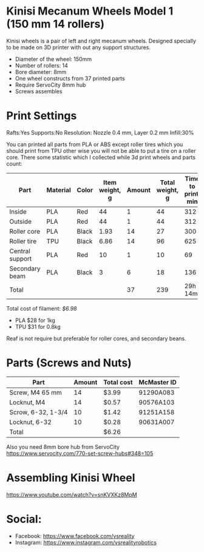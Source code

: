 Kinisi Mecanum Wheels Model 1 (150 mm 14 rollers)
===
Kinisi wheels is a pair of left and right mecanum wheels. Designed specially to be made on 3D printer with out any support structures.
* Diameter of the wheel: 150mm
* Number of rollers: 14
* Bore diameter: 8mm
* One wheel constructs from 37 printed parts
* Require ServoCity 8mm hub
* Screws assembles

# Print Settings
Rafts:Yes
Supports:No
Resolution: Nozzle 0.4 mm, Layer 0.2 mm
Infill:30%

You can printed all parts from PLA or ABS except roller tires which you should print from TPU other wise you will not be able to put a tire on a roller core.
There some statistic which I collected while 3d print wheels and parts count:

| Part            | Material | Color | Item weight, g | Amount | Total weight, g | Time to print, min |  
|-----------------|----------|-------|----------------|--------|-----------------|--------------------|
| Inside          | PLA      | Red   | 44             | 1      | 44              | 312                | 
| Outside         | PLA      | Red   | 44             | 1      | 44              | 312                | 
| Roller core     | PLA      | Black | 1.93           | 14     | 27              | 300                | 
| Roller tire     | TPU      | Black | 6.86           | 14     | 96              | 625                | 
| Central support | PLA      | Red   | 10             | 1      | 10              | 69                 | 
| Secondary beam  | PLA      | Black | 3              | 6      | 18              | 136                | 
| Total           |          |       |                | 37     | 239             | 29h 14m            | 


Total cost of filament: *$6.98*
* PLA $28 for 1kg
* TPU $31 for 0.8kg

Reaf is not require but preferable for roller cores, and  secondary beans.

# Parts (Screws and Nuts)
| Part               | Amount | Total cost | McMaster ID |
|--------------------|--------|------------|-------------|  
| Screw, M4 65 mm    | 14     | $3.99      | 91290A083   | 
| Locknut, M4        | 14     | $0.57      | 90576A103   | 
| Scrow, 6-32, 1-3/4 | 10     | $1.42      | 91251A158   | 
| Locknut, 6-32      | 10     | $0.28      | 90631A007   | 
| Total              |        | $6.26      |             | 

Also you need 8mm bore hub from ServoCity
https://www.servocity.com/770-set-screw-hubs#348=105

# Assembling Kinisi Wheel
https://www.youtube.com/watch?v=snKVXKz8MpM

# Social:
* Facebook: https://www.facebook.com/vsreality
* Instagram: https://www.instagram.com/vsrealityrobotics
